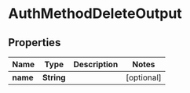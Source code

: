 

# AuthMethodDeleteOutput


## Properties

Name | Type | Description | Notes
------------ | ------------- | ------------- | -------------
**name** | **String** |  |  [optional]



